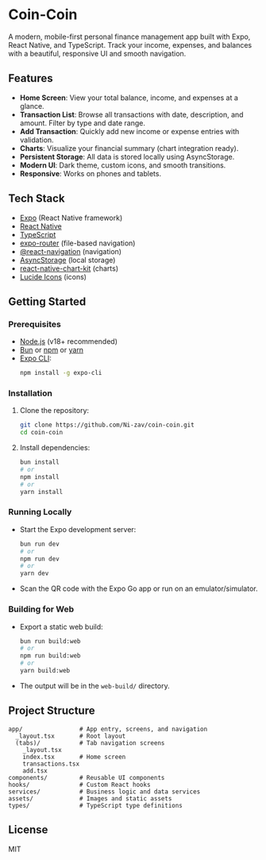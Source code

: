# Coin-Coin

A modern, mobile-first personal finance management app built with Expo, React Native, and TypeScript. Track your income, expenses, and balances with a beautiful, responsive UI and smooth navigation.

## Features

- **Home Screen**: View your total balance, income, and expenses at a glance.
- **Transaction List**: Browse all transactions with date, description, and amount. Filter by type and date range.
- **Add Transaction**: Quickly add new income or expense entries with validation.
- **Charts**: Visualize your financial summary (chart integration ready).
- **Persistent Storage**: All data is stored locally using AsyncStorage.
- **Modern UI**: Dark theme, custom icons, and smooth transitions.
- **Responsive**: Works on phones and tablets.

## Tech Stack

- [Expo](https://expo.dev/) (React Native framework)
- [React Native](https://reactnative.dev/)
- [TypeScript](https://www.typescriptlang.org/)
- [expo-router](https://expo.github.io/router/) (file-based navigation)
- [@react-navigation](https://reactnavigation.org/) (navigation)
- [AsyncStorage](https://react-native-async-storage.github.io/async-storage/) (local storage)
- [react-native-chart-kit](https://github.com/indiespirit/react-native-chart-kit) (charts)
- [Lucide Icons](https://lucide.dev/icons/) (icons)

## Getting Started

### Prerequisites
- [Node.js](https://nodejs.org/) (v18+ recommended)
- [Bun](https://bun.sh/) or [npm](https://www.npmjs.com/) or [yarn](https://yarnpkg.com/)
- [Expo CLI](https://docs.expo.dev/get-started/installation/):
  ```sh
  npm install -g expo-cli
  ```

### Installation
1. Clone the repository:
   ```sh
   git clone https://github.com/Ni-zav/coin-coin.git
   cd coin-coin
   ```
2. Install dependencies:
   ```sh
   bun install
   # or
   npm install
   # or
   yarn install
   ```

### Running Locally
- Start the Expo development server:
  ```sh
  bun run dev
  # or
  npm run dev
  # or
  yarn dev
  ```
- Scan the QR code with the Expo Go app or run on an emulator/simulator.

### Building for Web
- Export a static web build:
  ```sh
  bun run build:web
  # or
  npm run build:web
  # or
  yarn build:web
  ```
- The output will be in the `web-build/` directory.

## Project Structure

```
app/                # App entry, screens, and navigation
  _layout.tsx       # Root layout
  (tabs)/           # Tab navigation screens
    _layout.tsx
    index.tsx       # Home screen
    transactions.tsx
    add.tsx
components/         # Reusable UI components
hooks/              # Custom React hooks
services/           # Business logic and data services
assets/             # Images and static assets
types/              # TypeScript type definitions
```

## License

MIT
